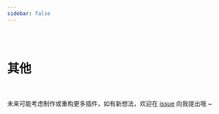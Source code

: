 ```yaml
---
sidebar: false
---
```


<div style="padding-top: 30px;"></div>

# 其他

<div style="padding-top: 20px;"></div>

未来可能考虑制作或重构更多插件，如有新想法，欢迎在 [issue](https://github.com/opq-osc/opqqq-plugin/issues) 向我提出哦 ~

<div style="padding-top: 50px;"></div>

